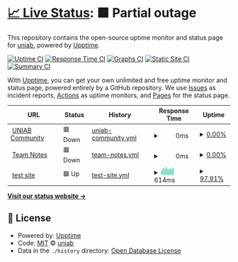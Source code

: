 # [📈 Live Status](https://uniab.github.io/upptime): <!--live status--> **🟧 Partial outage**

This repository contains the open-source uptime monitor and status page for [uniab](https://uniab.github.io/upptime), powered by [Upptime](https://github.com/upptime/upptime).

[![Uptime CI](https://github.com/uniab/upptime/workflows/Uptime%20CI/badge.svg)](https://github.com/uniab/upptime/actions?query=workflow%3A%22Uptime+CI%22)
[![Response Time CI](https://github.com/uniab/upptime/workflows/Response%20Time%20CI/badge.svg)](https://github.com/uniab/upptime/actions?query=workflow%3A%22Response+Time+CI%22)
[![Graphs CI](https://github.com/uniab/upptime/workflows/Graphs%20CI/badge.svg)](https://github.com/uniab/upptime/actions?query=workflow%3A%22Graphs+CI%22)
[![Static Site CI](https://github.com/uniab/upptime/workflows/Static%20Site%20CI/badge.svg)](https://github.com/uniab/upptime/actions?query=workflow%3A%22Static+Site+CI%22)
[![Summary CI](https://github.com/uniab/upptime/workflows/Summary%20CI/badge.svg)](https://github.com/uniab/upptime/actions?query=workflow%3A%22Summary+CI%22)

With [Upptime](https://upptime.js.org), you can get your own unlimited and free uptime monitor and status page, powered entirely by a GitHub repository. We use [Issues](https://github.com/uniab/upptime/issues) as incident reports, [Actions](https://github.com/uniab/upptime/actions) as uptime monitors, and [Pages](https://uniab.github.io/upptime) for the status page.

<!--start: status pages-->
<!-- This summary is generated by Upptime (https://github.com/upptime/upptime) -->
<!-- Do not edit this manually, your changes will be overwritten -->
<!-- prettier-ignore -->
| URL | Status | History | Response Time | Uptime |
| --- | ------ | ------- | ------------- | ------ |
| <img alt="" src="https://uniab.com/images/Lxf6e3NaG-gwW-zPZvAH9tpPOgSIAgR5g64CCjDhY1M/w:32/mb:500000/ar:1/aHR0cHM6Ly91bmlh/Yi5jb20vdXBsb2Fk/cy9hcnRpY2xlcy9i/Nm41NWpsd2diYWx6/YnBjdjgzbC5wbmc" height="13"> [UNIAB Community](https://uniab.com) | 🟥 Down | [uniab-community.yml](https://github.com/uniab/upptime/commits/HEAD/history/uniab-community.yml) | <details><summary><img alt="Response time graph" src="./graphs/uniab-community/response-time-week.png" height="20"> 0ms</summary><br><a href="https://uniab.github.io/upptime/history/uniab-community"><img alt="Response time 599" src="https://img.shields.io/endpoint?url=https%3A%2F%2Fraw.githubusercontent.com%2Funiab%2Fupptime%2FHEAD%2Fapi%2Funiab-community%2Fresponse-time.json"></a><br><a href="https://uniab.github.io/upptime/history/uniab-community"><img alt="24-hour response time 0" src="https://img.shields.io/endpoint?url=https%3A%2F%2Fraw.githubusercontent.com%2Funiab%2Fupptime%2FHEAD%2Fapi%2Funiab-community%2Fresponse-time-day.json"></a><br><a href="https://uniab.github.io/upptime/history/uniab-community"><img alt="7-day response time 0" src="https://img.shields.io/endpoint?url=https%3A%2F%2Fraw.githubusercontent.com%2Funiab%2Fupptime%2FHEAD%2Fapi%2Funiab-community%2Fresponse-time-week.json"></a><br><a href="https://uniab.github.io/upptime/history/uniab-community"><img alt="30-day response time 0" src="https://img.shields.io/endpoint?url=https%3A%2F%2Fraw.githubusercontent.com%2Funiab%2Fupptime%2FHEAD%2Fapi%2Funiab-community%2Fresponse-time-month.json"></a><br><a href="https://uniab.github.io/upptime/history/uniab-community"><img alt="1-year response time 678" src="https://img.shields.io/endpoint?url=https%3A%2F%2Fraw.githubusercontent.com%2Funiab%2Fupptime%2FHEAD%2Fapi%2Funiab-community%2Fresponse-time-year.json"></a></details> | <details><summary><a href="https://uniab.github.io/upptime/history/uniab-community">0.00%</a></summary><a href="https://uniab.github.io/upptime/history/uniab-community"><img alt="All-time uptime 43.77%" src="https://img.shields.io/endpoint?url=https%3A%2F%2Fraw.githubusercontent.com%2Funiab%2Fupptime%2FHEAD%2Fapi%2Funiab-community%2Fuptime.json"></a><br><a href="https://uniab.github.io/upptime/history/uniab-community"><img alt="24-hour uptime 0.00%" src="https://img.shields.io/endpoint?url=https%3A%2F%2Fraw.githubusercontent.com%2Funiab%2Fupptime%2FHEAD%2Fapi%2Funiab-community%2Fuptime-day.json"></a><br><a href="https://uniab.github.io/upptime/history/uniab-community"><img alt="7-day uptime 0.00%" src="https://img.shields.io/endpoint?url=https%3A%2F%2Fraw.githubusercontent.com%2Funiab%2Fupptime%2FHEAD%2Fapi%2Funiab-community%2Fuptime-week.json"></a><br><a href="https://uniab.github.io/upptime/history/uniab-community"><img alt="30-day uptime 0.00%" src="https://img.shields.io/endpoint?url=https%3A%2F%2Fraw.githubusercontent.com%2Funiab%2Fupptime%2FHEAD%2Fapi%2Funiab-community%2Fuptime-month.json"></a><br><a href="https://uniab.github.io/upptime/history/uniab-community"><img alt="1-year uptime 0.00%" src="https://img.shields.io/endpoint?url=https%3A%2F%2Fraw.githubusercontent.com%2Funiab%2Fupptime%2FHEAD%2Fapi%2Funiab-community%2Fuptime-year.json"></a></details>
| <img alt="" src="https://team.uniab.com/favicon-32.png" height="13"> [Team Notes](https://team.uniab.com) | 🟥 Down | [team-notes.yml](https://github.com/uniab/upptime/commits/HEAD/history/team-notes.yml) | <details><summary><img alt="Response time graph" src="./graphs/team-notes/response-time-week.png" height="20"> 0ms</summary><br><a href="https://uniab.github.io/upptime/history/team-notes"><img alt="Response time 867" src="https://img.shields.io/endpoint?url=https%3A%2F%2Fraw.githubusercontent.com%2Funiab%2Fupptime%2FHEAD%2Fapi%2Fteam-notes%2Fresponse-time.json"></a><br><a href="https://uniab.github.io/upptime/history/team-notes"><img alt="24-hour response time 0" src="https://img.shields.io/endpoint?url=https%3A%2F%2Fraw.githubusercontent.com%2Funiab%2Fupptime%2FHEAD%2Fapi%2Fteam-notes%2Fresponse-time-day.json"></a><br><a href="https://uniab.github.io/upptime/history/team-notes"><img alt="7-day response time 0" src="https://img.shields.io/endpoint?url=https%3A%2F%2Fraw.githubusercontent.com%2Funiab%2Fupptime%2FHEAD%2Fapi%2Fteam-notes%2Fresponse-time-week.json"></a><br><a href="https://uniab.github.io/upptime/history/team-notes"><img alt="30-day response time 867" src="https://img.shields.io/endpoint?url=https%3A%2F%2Fraw.githubusercontent.com%2Funiab%2Fupptime%2FHEAD%2Fapi%2Fteam-notes%2Fresponse-time-month.json"></a><br><a href="https://uniab.github.io/upptime/history/team-notes"><img alt="1-year response time 867" src="https://img.shields.io/endpoint?url=https%3A%2F%2Fraw.githubusercontent.com%2Funiab%2Fupptime%2FHEAD%2Fapi%2Fteam-notes%2Fresponse-time-year.json"></a></details> | <details><summary><a href="https://uniab.github.io/upptime/history/team-notes">0.00%</a></summary><a href="https://uniab.github.io/upptime/history/team-notes"><img alt="All-time uptime 31.65%" src="https://img.shields.io/endpoint?url=https%3A%2F%2Fraw.githubusercontent.com%2Funiab%2Fupptime%2FHEAD%2Fapi%2Fteam-notes%2Fuptime.json"></a><br><a href="https://uniab.github.io/upptime/history/team-notes"><img alt="24-hour uptime 0.00%" src="https://img.shields.io/endpoint?url=https%3A%2F%2Fraw.githubusercontent.com%2Funiab%2Fupptime%2FHEAD%2Fapi%2Fteam-notes%2Fuptime-day.json"></a><br><a href="https://uniab.github.io/upptime/history/team-notes"><img alt="7-day uptime 0.00%" src="https://img.shields.io/endpoint?url=https%3A%2F%2Fraw.githubusercontent.com%2Funiab%2Fupptime%2FHEAD%2Fapi%2Fteam-notes%2Fuptime-week.json"></a><br><a href="https://uniab.github.io/upptime/history/team-notes"><img alt="30-day uptime 0.00%" src="https://img.shields.io/endpoint?url=https%3A%2F%2Fraw.githubusercontent.com%2Funiab%2Fupptime%2FHEAD%2Fapi%2Fteam-notes%2Fuptime-month.json"></a><br><a href="https://uniab.github.io/upptime/history/team-notes"><img alt="1-year uptime 0.00%" src="https://img.shields.io/endpoint?url=https%3A%2F%2Fraw.githubusercontent.com%2Funiab%2Fupptime%2FHEAD%2Fapi%2Fteam-notes%2Fuptime-year.json"></a></details>
| <img alt="" src="https://icons.duckduckgo.com/ip3/test.uniab.com.ico" height="13"> [test site](https://test.uniab.com) | 🟩 Up | [test-site.yml](https://github.com/uniab/upptime/commits/HEAD/history/test-site.yml) | <details><summary><img alt="Response time graph" src="./graphs/test-site/response-time-week.png" height="20"> 614ms</summary><br><a href="https://uniab.github.io/upptime/history/test-site"><img alt="Response time 794" src="https://img.shields.io/endpoint?url=https%3A%2F%2Fraw.githubusercontent.com%2Funiab%2Fupptime%2FHEAD%2Fapi%2Ftest-site%2Fresponse-time.json"></a><br><a href="https://uniab.github.io/upptime/history/test-site"><img alt="24-hour response time 668" src="https://img.shields.io/endpoint?url=https%3A%2F%2Fraw.githubusercontent.com%2Funiab%2Fupptime%2FHEAD%2Fapi%2Ftest-site%2Fresponse-time-day.json"></a><br><a href="https://uniab.github.io/upptime/history/test-site"><img alt="7-day response time 614" src="https://img.shields.io/endpoint?url=https%3A%2F%2Fraw.githubusercontent.com%2Funiab%2Fupptime%2FHEAD%2Fapi%2Ftest-site%2Fresponse-time-week.json"></a><br><a href="https://uniab.github.io/upptime/history/test-site"><img alt="30-day response time 634" src="https://img.shields.io/endpoint?url=https%3A%2F%2Fraw.githubusercontent.com%2Funiab%2Fupptime%2FHEAD%2Fapi%2Ftest-site%2Fresponse-time-month.json"></a><br><a href="https://uniab.github.io/upptime/history/test-site"><img alt="1-year response time 798" src="https://img.shields.io/endpoint?url=https%3A%2F%2Fraw.githubusercontent.com%2Funiab%2Fupptime%2FHEAD%2Fapi%2Ftest-site%2Fresponse-time-year.json"></a></details> | <details><summary><a href="https://uniab.github.io/upptime/history/test-site">97.91%</a></summary><a href="https://uniab.github.io/upptime/history/test-site"><img alt="All-time uptime 98.82%" src="https://img.shields.io/endpoint?url=https%3A%2F%2Fraw.githubusercontent.com%2Funiab%2Fupptime%2FHEAD%2Fapi%2Ftest-site%2Fuptime.json"></a><br><a href="https://uniab.github.io/upptime/history/test-site"><img alt="24-hour uptime 94.56%" src="https://img.shields.io/endpoint?url=https%3A%2F%2Fraw.githubusercontent.com%2Funiab%2Fupptime%2FHEAD%2Fapi%2Ftest-site%2Fuptime-day.json"></a><br><a href="https://uniab.github.io/upptime/history/test-site"><img alt="7-day uptime 97.91%" src="https://img.shields.io/endpoint?url=https%3A%2F%2Fraw.githubusercontent.com%2Funiab%2Fupptime%2FHEAD%2Fapi%2Ftest-site%2Fuptime-week.json"></a><br><a href="https://uniab.github.io/upptime/history/test-site"><img alt="30-day uptime 97.84%" src="https://img.shields.io/endpoint?url=https%3A%2F%2Fraw.githubusercontent.com%2Funiab%2Fupptime%2FHEAD%2Fapi%2Ftest-site%2Fuptime-month.json"></a><br><a href="https://uniab.github.io/upptime/history/test-site"><img alt="1-year uptime 96.29%" src="https://img.shields.io/endpoint?url=https%3A%2F%2Fraw.githubusercontent.com%2Funiab%2Fupptime%2FHEAD%2Fapi%2Ftest-site%2Fuptime-year.json"></a></details>

<!--end: status pages-->

[**Visit our status website →**](https://uniab.github.io/upptime)

## 📄 License

- Powered by: [Upptime](https://github.com/upptime/upptime)
- Code: [MIT](./LICENSE) © [uniab](https://uniab.github.io/upptime)
- Data in the `./history` directory: [Open Database License](https://opendatacommons.org/licenses/odbl/1-0/)
